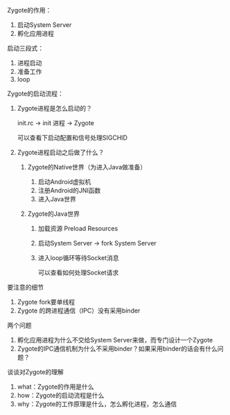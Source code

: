 Zygote的作用：

1. 启动System Server
2. 孵化应用进程

启动三段式：

1. 进程启动
2. 准备工作
3. loop

Zygote的启动流程：

1. Zygote进程是怎么启动的？

   init.rc -> init 进程 -> Zygote

   可以查看下启动配置和信号处理SIGCHID

2. Zygote进程启动之后做了什么？

   1. Zygote的Native世界（为进入Java做准备）

      1. 启动Android虚拟机
      2. 注册Android的JNI函数
      3. 进入Java世界

   2. Zygote的Java世界

      1. 加载资源 Preload Resources

      2. 启动System Server -> fork System Server

      3. 进入loop循环等待Socket消息

         可以查看如何处理Socket请求

要注意的细节

1. Zygote fork要单线程
2. Zygote 的跨进程通信（IPC）没有采用binder

两个问题

1. 孵化应用进程为什么不交给System Server来做，而专门设计一个Zygote
2. Zygote的IPC通信机制为什么不采用binder？如果采用binder的话会有什么问题？

谈谈对Zygote的理解

1. what：Zygote的作用是什么
2. how：Zygote的启动流程是什么
3. why：Zygote的工作原理是什么，怎么孵化进程，怎么通信
